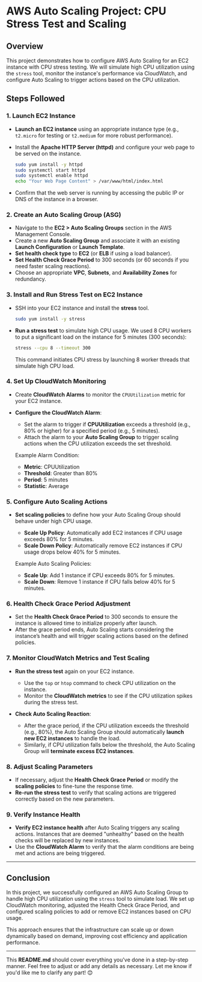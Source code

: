 # AWS Auto Scaling Project: CPU Stress Test and Scaling

## Overview

This project demonstrates how to configure AWS Auto Scaling for an EC2 instance with CPU stress testing. We will simulate high CPU utilization using the `stress` tool, monitor the instance's performance via CloudWatch, and configure Auto Scaling to trigger actions based on the CPU utilization.

## Steps Followed

### 1. **Launch EC2 Instance**

- **Launch an EC2 instance** using an appropriate instance type (e.g., `t2.micro` for testing or `t2.medium` for more robust performance).
- Install the **Apache HTTP Server (httpd)** and configure your web page to be served on the instance.

  ```bash
  sudo yum install -y httpd
  sudo systemctl start httpd
  sudo systemctl enable httpd
  echo "Your Web Page Content" > /var/www/html/index.html
  ```

- Confirm that the web server is running by accessing the public IP or DNS of the instance in a browser.

### 2. **Create an Auto Scaling Group (ASG)**

- Navigate to the **EC2 > Auto Scaling Groups** section in the AWS Management Console.
- Create a new **Auto Scaling Group** and associate it with an existing **Launch Configuration** or **Launch Template**.
- **Set health check type** to **EC2** (or **ELB** if using a load balancer).
- **Set Health Check Grace Period** to 300 seconds (or 60 seconds if you need faster scaling reactions).
- Choose an appropriate **VPC**, **Subnets**, and **Availability Zones** for redundancy.

### 3. **Install and Run Stress Test on EC2 Instance**

- SSH into your EC2 instance and install the **stress** tool.

  ```bash
  sudo yum install -y stress
  ```

- **Run a stress test** to simulate high CPU usage. We used 8 CPU workers to put a significant load on the instance for 5 minutes (300 seconds):

  ```bash
  stress --cpu 8 --timeout 300
  ```

  This command initiates CPU stress by launching 8 worker threads that simulate high CPU load.

### 4. **Set Up CloudWatch Monitoring**

- Create **CloudWatch Alarms** to monitor the `CPUUtilization` metric for your EC2 instance.
- **Configure the CloudWatch Alarm**:
  - Set the alarm to trigger if **CPUUtilization** exceeds a threshold (e.g., 80% or higher) for a specified period (e.g., 5 minutes).
  - Attach the alarm to your **Auto Scaling Group** to trigger scaling actions when the CPU utilization exceeds the set threshold.

  Example Alarm Condition:
  - **Metric**: CPUUtilization
  - **Threshold**: Greater than 80%
  - **Period**: 5 minutes
  - **Statistic**: Average

### 5. **Configure Auto Scaling Actions**

- **Set scaling policies** to define how your Auto Scaling Group should behave under high CPU usage.
  - **Scale Up Policy**: Automatically add EC2 instances if CPU usage exceeds 80% for 5 minutes.
  - **Scale Down Policy**: Automatically remove EC2 instances if CPU usage drops below 40% for 5 minutes.

  Example Auto Scaling Policies:
  - **Scale Up**: Add 1 instance if CPU exceeds 80% for 5 minutes.
  - **Scale Down**: Remove 1 instance if CPU falls below 40% for 5 minutes.

### 6. **Health Check Grace Period Adjustment**

- Set the **Health Check Grace Period** to 300 seconds to ensure the instance is allowed time to initialize properly after launch.
- After the grace period ends, Auto Scaling starts considering the instance’s health and will trigger scaling actions based on the defined policies.

### 7. **Monitor CloudWatch Metrics and Test Scaling**

- **Run the stress test** again on your EC2 instance.
  - Use the `top` or `htop` command to check CPU utilization on the instance.
  - Monitor the **CloudWatch metrics** to see if the CPU utilization spikes during the stress test.

- **Check Auto Scaling Reaction**:
  - After the grace period, if the CPU utilization exceeds the threshold (e.g., 80%), the Auto Scaling Group should automatically **launch new EC2 instances** to handle the load.
  - Similarly, if CPU utilization falls below the threshold, the Auto Scaling Group will **terminate excess EC2 instances**.

### 8. **Adjust Scaling Parameters**

- If necessary, adjust the **Health Check Grace Period** or modify the **scaling policies** to fine-tune the response time.
- **Re-run the stress test** to verify that scaling actions are triggered correctly based on the new parameters.

### 9. **Verify Instance Health**

- **Verify EC2 instance health** after Auto Scaling triggers any scaling actions. Instances that are deemed "unhealthy" based on the health checks will be replaced by new instances.
- Use the **CloudWatch Alarm** to verify that the alarm conditions are being met and actions are being triggered.

---

## Conclusion

In this project, we successfully configured an AWS Auto Scaling Group to handle high CPU utilization using the `stress` tool to simulate load. We set up CloudWatch monitoring, adjusted the Health Check Grace Period, and configured scaling policies to add or remove EC2 instances based on CPU usage. 

This approach ensures that the infrastructure can scale up or down dynamically based on demand, improving cost efficiency and application performance.

---

This **README.md** should cover everything you've done in a step-by-step manner. Feel free to adjust or add any details as necessary. Let me know if you'd like me to clarify any part! 😊

